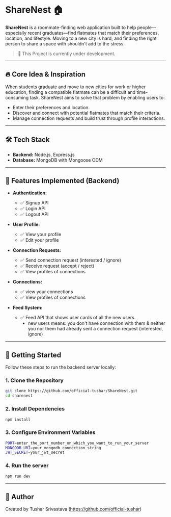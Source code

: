 # ShareNest 🏠

**ShareNest** is a roommate-finding web application built to help people—especially recent graduates—find flatmates that match their preferences, location, and lifestyle. Moving to a new city is hard, and finding the right person to share a space with shouldn't add to the stress.

> 🚧 This Project is currently under development.

---

## 🔥 Core Idea & Inspiration

When students graduate and move to new cities for work or higher education, finding a compatible flatmate can be a difficult and time-consuming task. ShareNest aims to solve that problem by enabling users to:
- Enter their preferences and location.
- Discover and connect with potential flatmates that match their criteria.
- Manage connection requests and build trust through profile interactions.

---

## 🛠️ Tech Stack

- **Backend:** Node.js, Express.js
- **Database:** MongoDB with Mongoose ODM

---

## 📌 Features Implemented (Backend)

- **Authentication:**
  - ✅ Signup API
  - ✅ Login API
  - ✅ Logout API

- **User Profile:**
  - ✅ View your profile
  - ✅ Edit your profile

- **Connection Requests:**
  - ✅ Send connection request (interested / ignore)
  - ✅ Receive request (accept / reject)
  - ✅ View profiles of connections
 
- **Connections:**
  - ✅ view your connections
  - ✅ View profiles of connections

- **Feed System:**
  - ✅ Feed API that shows user cards of all the new users.
    - new users means: you don't have connection with them & neither you nor them had already sent a connection request (interested, ignore)

---

## 🚀 Getting Started

Follow these steps to run the backend server locally:

### 1. Clone the Repository

```bash
git clone https://github.com/official-tushar/ShareNest.git
cd sharenest
```

### 2. Install Dependencies

```bash
npm install
```

### 3. Configure Environment Variables

```bash
PORT=enter_the_port_number_on_which_you_want_to_run_your_server
MONGODB_URI=your_mongodb_connection_string
JWT_SECRET=your_jwt_secret
```

### 4. Run the server

```bash
npm run dev
```

---

## 👤 Author

Created by Tushar Srivastava (https://github.com/official-tushar)
